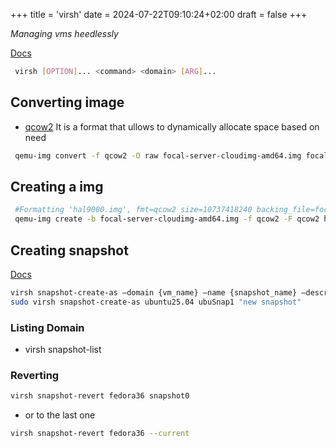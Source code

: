 +++
title = 'virsh'
date = 2024-07-22T09:10:24+02:00
draft = false
+++

*Managing vms heedlessly*

[Docs](https://kifarunix.com/start-and-stop-kvm-virtual-machines-from-command-line/)

```bash
 virsh [OPTION]... <command> <domain> [ARG]...
```

## Converting image
- [qcow2](https://www.qemu.org/docs/master/system/images.html) 
    It is  a format that ullows to dynamically allocate space based on need

```bash 
 qemu-img convert -f qcow2 -O raw focal-server-cloudimg-amd64.img focal-server-cloudimg-amd64.raw

```

## Creating a img 

```bash
 #Formatting 'hal9000.img', fmt=qcow2 size=10737418240 backing_file=focal-server-cloudimg-amd64.img backing_fmt=qcow2 cluster_size=65536 lazy_refcounts=off refcount_bits=16
 qemu-img create -b focal-server-cloudimg-amd64.img -f qcow2 -F qcow2 hal9000.img 10G
```
    
## Creating snapshot 
[Docs](https://www.linuxtechi.com/create-revert-delete-kvm-virtual-machine-snapshot-virsh-command/)

```bash
virsh snapshot-create-as –domain {vm_name} –name {snapshot_name} –description  “enter description here”
sudo virsh snapshot-create-as ubuntu25.04 ubuSnap1 "new snapshot"
```

### Listing Domain 
-  virsh snapshot-list <name of the vm>

### Reverting 

```bash
virsh snapshot-revert fedora36 snapshot0

```
- or to the last one
```bash
virsh snapshot-revert fedora36 --current
```




